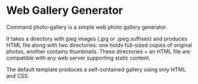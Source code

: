 # Web Gallery Generator

Command photo-gallery is a simple web photo gallery generator.

It takes a directory with jpeg images (.jpg or .jpeg suffixes) and produces
HTML file along with two directories: one holds full-sized copies of
original photos, another contains thumbnails. These directories + an HTML
file are compatible with any web server supporting static content.

The default template produces a self-contained gallery using only HTML and
CSS.
